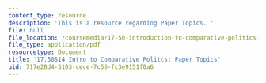```yaml
---
content_type: resource
description: 'This is a resource regarding Paper Topics. '
file: null
file_location: /coursemedia/17-50-introduction-to-comparative-politics-spring-2014/717e28d43103cece7c56fc3e9151f0a6_MIT17_50S14_Papers.pdf
file_type: application/pdf
resourcetype: Document
title: '17.50S14 Intro to Comparative Politcs: Paper Topics'
uid: 717e28d4-3103-cece-7c56-fc3e9151f0a6
---
```

